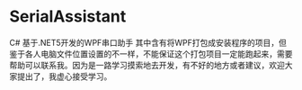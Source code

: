 # SerialAssistant
C# 基于.NET5开发的WPF串口助手
其中含有将WPF打包成安装程序的项目，但鉴于各人电脑文件位置设置的不一样，不能保证这个打包项目一定能跑起来，需要帮助可以联系我。因为是一路学习摸索地去开发，有不好的地方或者建议，欢迎大家提出了，我虚心接受学习。
